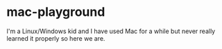 # mac-playground
I'm a Linux/Windows kid and I have used Mac for a while but never really learned it properly so here we are.
